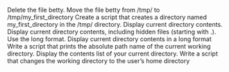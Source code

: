 Delete the file betty.
Move the file betty from /tmp/ to /tmp/my_first_directory
Create a script that creates a directory named my_first_directory in the /tmp/ directory.
Display current directory contents.
Display current directory contents, including hidden files (starting with .). Use the long format.
Display current directory contents in a long format
Write a script that prints the absolute path name of the current working directory.
Display the contents list of your current directory.
Write a script that changes the working directory to the user’s home directory
